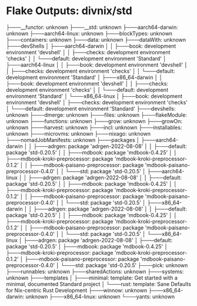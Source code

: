 # Flake Outputs: divnix/std

├───__functor: unknown
├───__std: unknown
├───aarch64-darwin: unknown
├───aarch64-linux: unknown
├───blockTypes: unknown
├───containers: unknown
├───data: unknown
├───dataWith: unknown
├───devShells
│   ├───aarch64-darwin
│   │   ├───book: development environment 'devshell'
│   │   ├───checks: development environment 'checks'
│   │   └───default: development environment 'Standard'
│   ├───aarch64-linux
│   │   ├───book: development environment 'devshell'
│   │   ├───checks: development environment 'checks'
│   │   └───default: development environment 'Standard'
│   ├───x86_64-darwin
│   │   ├───book: development environment 'devshell'
│   │   ├───checks: development environment 'checks'
│   │   └───default: development environment 'Standard'
│   └───x86_64-linux
│       ├───book: development environment 'devshell'
│       ├───checks: development environment 'checks'
│       └───default: development environment 'Standard'
├───devshells: unknown
├───dmerge: unknown
├───files: unknown
├───flakeModule: unknown
├───functions: unknown
├───grow: unknown
├───growOn: unknown
├───harvest: unknown
├───incl: unknown
├───installables: unknown
├───microvms: unknown
├───nixago: unknown
├───nomadJobManifests: unknown
├───packages
│   ├───aarch64-darwin
│   │   ├───adrgen: package 'adrgen-2022-08-08'
│   │   ├───default: package 'std-0.20.5'
│   │   ├───mdbook: package 'mdbook-0.4.25'
│   │   ├───mdbook-kroki-preprocessor: package 'mdbook-kroki-preprocessor-0.1.2'
│   │   ├───mdbook-paisano-preprocessor: package 'mdbook-paisano-preprocessor-0.4.0'
│   │   └───std: package 'std-0.20.5'
│   ├───aarch64-linux
│   │   ├───adrgen: package 'adrgen-2022-08-08'
│   │   ├───default: package 'std-0.20.5'
│   │   ├───mdbook: package 'mdbook-0.4.25'
│   │   ├───mdbook-kroki-preprocessor: package 'mdbook-kroki-preprocessor-0.1.2'
│   │   ├───mdbook-paisano-preprocessor: package 'mdbook-paisano-preprocessor-0.4.0'
│   │   └───std: package 'std-0.20.5'
│   ├───x86_64-darwin
│   │   ├───adrgen: package 'adrgen-2022-08-08'
│   │   ├───default: package 'std-0.20.5'
│   │   ├───mdbook: package 'mdbook-0.4.25'
│   │   ├───mdbook-kroki-preprocessor: package 'mdbook-kroki-preprocessor-0.1.2'
│   │   ├───mdbook-paisano-preprocessor: package 'mdbook-paisano-preprocessor-0.4.0'
│   │   └───std: package 'std-0.20.5'
│   └───x86_64-linux
│       ├───adrgen: package 'adrgen-2022-08-08'
│       ├───default: package 'std-0.20.5'
│       ├───mdbook: package 'mdbook-0.4.25'
│       ├───mdbook-kroki-preprocessor: package 'mdbook-kroki-preprocessor-0.1.2'
│       ├───mdbook-paisano-preprocessor: package 'mdbook-paisano-preprocessor-0.4.0'
│       └───std: package 'std-0.20.5'
├───pick: unknown
├───runnables: unknown
├───sharedActions: unknown
├───systems: unknown
├───templates
│   ├───minimal: template: Get started with a minimal, documented Standard project
│   └───rust: template: Sane Defaults for Nix-centric Rust Development
├───winnow: unknown
├───x86_64-darwin: unknown
├───x86_64-linux: unknown
└───yants: unknown

